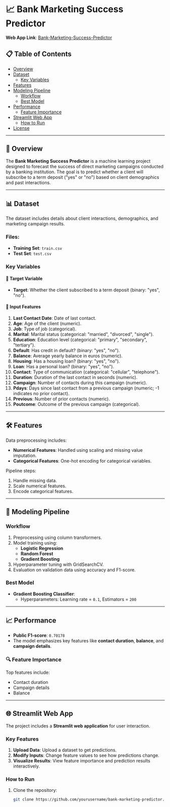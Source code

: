 # 📈 Bank Marketing Success Predictor

**Web App Link**: [Bank-Marketing-Success-Predictor](https://utkarsh-s-prophecy.streamlit.app/)


## 📋 Table of Contents
- [Overview](#overview)
- [Dataset](#dataset)
  - [Key Variables](#key-variables)
- [Features](#features)
- [Modeling Pipeline](#modeling-pipeline)
  - [Workflow](#workflow)
  - [Best Model](#best-model)
- [Performance](#performance)
  - [Feature Importance](#feature-importance)
- [Streamlit Web App](#streamlit-web-app)
  - [How to Run](#how-to-run)
- [License](#license)

---

## 🧐 Overview
The **Bank Marketing Success Predictor** is a machine learning project designed to forecast the success of direct marketing campaigns conducted by a banking institution. The goal is to predict whether a client will subscribe to a term deposit ("yes" or "no") based on client demographics and past interactions.

---

## 📊 Dataset
The dataset includes details about client interactions, demographics, and marketing campaign results. 

### Files:
- **Training Set**: `train.csv`
- **Test Set**: `test.csv`

### Key Variables
#### 🎯 Target Variable
- **Target**: Whether the client subscribed to a term deposit (binary: "yes", "no").

#### 🔢 Input Features
1. **Last Contact Date**: Date of last contact.
2. **Age**: Age of the client (numeric).
3. **Job**: Type of job (categorical).
4. **Marital**: Marital status (categorical: "married", "divorced", "single").
5. **Education**: Education level (categorical: "primary", "secondary", "tertiary").
6. **Default**: Has credit in default? (binary: "yes", "no").
7. **Balance**: Average yearly balance in euros (numeric).
8. **Housing**: Has a housing loan? (binary: "yes", "no").
9. **Loan**: Has a personal loan? (binary: "yes", "no").
10. **Contact**: Type of communication (categorical: "cellular", "telephone").
11. **Duration**: Duration of the last contact in seconds (numeric).
12. **Campaign**: Number of contacts during this campaign (numeric).
13. **Pdays**: Days since last contact from a previous campaign (numeric; -1 indicates no prior contact).
14. **Previous**: Number of prior contacts (numeric).
15. **Poutcome**: Outcome of the previous campaign (categorical).

---

## 🛠 Features
Data preprocessing includes:
- **Numerical Features**: Handled using scaling and missing value imputation.
- **Categorical Features**: One-hot encoding for categorical variables.

Pipeline steps:
1. Handle missing data.
2. Scale numerical features.
3. Encode categorical features.

---

## 🤖 Modeling Pipeline
### Workflow
1. Preprocessing using column transformers.
2. Model training using:
   - **Logistic Regression**
   - **Random Forest**
   - **Gradient Boosting**
3. Hyperparameter tuning with GridSearchCV.
4. Evaluation on validation data using accuracy and F1-score.

### Best Model
- **Gradient Boosting Classifier**:
  - Hyperparameters: Learning rate = `0.1`, Estimators = `200`

---

## 📈 Performance
- **Public F1-score**: `0.70178`
- The model emphasizes key features like **contact duration**, **balance**, and **campaign details**.

### 🔍 Feature Importance
Top features include:
- Contact duration
- Campaign details
- Balance

---

## 🌐 Streamlit Web App
The project includes a **Streamlit web application** for user interaction.

### Key Features
1. **Upload Data**: Upload a dataset to get predictions.
2. **Modify Inputs**: Change feature values to see how predictions change.
3. **Visualize Results**: View feature importance and prediction results interactively.

### How to Run
1. Clone the repository:
   ```bash
   git clone https://github.com/yourusername/bank-marketing-predictor.git

